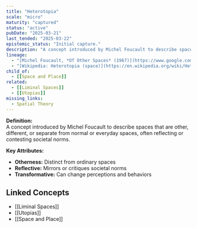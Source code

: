 ```yaml
---
title: "Heterotopia"
scale: "micro"
maturity: "captured"
status: "active"
pubDate: "2025-03-21"
last_tended: "2025-03-22"
epistemic_status: "Initial capture."
description: "A concept introduced by Michel Foucault to describe spaces that are other, different, or separate from normal or everyday spaces, often reflecting or contesting societal norms."
lineage:
  - "[Michel Foucault, *Of Other Spaces* (1967)](https://www.google.com/search?q=Michel+Foucault+Of+Other+Spaces+site:books.google.com)"
  - "[Wikipedia: Heterotopia (space)](https://en.wikipedia.org/wiki/Heterotopia_(space))"
child_of:
  - [[Space and Place]]
related:
  - [[Liminal Spaces]]
  - [[Utopias]]
missing_links:
  - Spatial Theory
---
```

**Definition:**  
A concept introduced by Michel Foucault to describe spaces that are other, different, or separate from normal or everyday spaces, often reflecting or contesting societal norms.

**Key Attributes:**  
- **Otherness:** Distinct from ordinary spaces  
- **Reflective:** Mirrors or critiques societal norms  
- **Transformative:** Can change perceptions and behaviors

## Linked Concepts
- [[Liminal Spaces]]
- [[Utopias]]
- [[Space and Place]]
